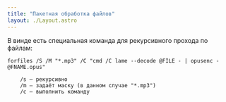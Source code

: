 ```yaml
---
title: "Пакетная обработка файлов"
layout: ./Layout.astro
---
```


В винде есть специальная команда для рекурсивного прохода по файлам:

```shell
forfiles /S /M "*.mp3" /C "cmd /C lame --decode @FILE - | opusenc -  @FNAME.opus"
```

```
    /s — рекурсивно
    /m — задаёт маску (в данном случае "*.mp3")
    /c — выполнить команду
```